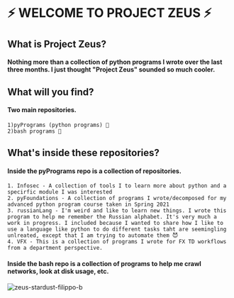 

# ⚡ WELCOME TO PROJECT ZEUS ⚡

## What is Project Zeus? 
#### Nothing more than a collection of python programs I wrote over the last three months. I just thought "Project Zeus" sounded so much cooler. 

## What will you find? 
#### Two main repositories. 
	1)pyPrograms (python programs) 🐍
	2)bash programs 👊 

## What's inside these repositories? 
#### Inside the pyPrograms repo is a collection of repositories. 
	1. Infosec - A collection of tools I to learn more about python and a specirfic module I was interested
	2. pyFoundations - A collection of programs I wrote/decomposed for my advanced python program course taken in Spring 2021
	3. russianLang - I'm weird and like to learn new things. I wrote this program to help me remember the Russian alphabet. It's very much a work in progress. I included because I wanted to share how I like to use a language like python to do different tasks taht are seemingling unlreated, except that I am trying to automate them 😈
	4. VFX - This is a collection of programs I wrote for FX TD workflows from a department perspective. 

#### Inside the bash repo is a collection of programs to help me crawl networks, look at disk usage, etc. 
![zeus-stardust-filippo-b](https://user-images.githubusercontent.com/17173348/113231028-e9faac80-925f-11eb-934a-c083326acf4e.jpg)


